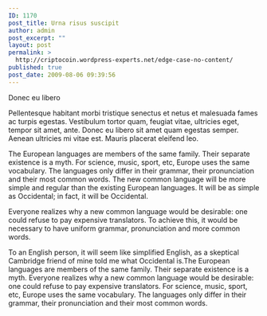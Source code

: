 ```yaml
---
ID: 1170
post_title: Urna risus suscipit
author: admin
post_excerpt: ""
layout: post
permalink: >
  http://criptocoin.wordpress-experts.net/edge-case-no-content/
published: true
post_date: 2009-08-06 09:39:56
---
```

Donec eu libero

Pellentesque habitant morbi tristique senectus et netus et malesuada fames ac turpis egestas. Vestibulum tortor quam, feugiat vitae, ultricies eget, tempor sit amet, ante. Donec eu libero sit amet quam egestas semper. Aenean ultricies mi vitae est. Mauris placerat eleifend leo.

The European languages are members of the same family. Their separate existence is a myth. For science, music, sport, etc, Europe uses the same vocabulary. The languages only differ in their grammar, their pronunciation and their most common words. The new common language will be more simple and regular than the existing European languages. It will be as simple as Occidental; in fact, it will be Occidental.

Everyone realizes why a new common language would be desirable: one could refuse to pay expensive translators. To achieve this, it would be necessary to have uniform grammar, pronunciation and more common words.

To an English person, it will seem like simplified English, as a skeptical Cambridge friend of mine told me what Occidental is.The European languages are members of the same family. Their separate existence is a myth. Everyone realizes why a new common language would be desirable: one could refuse to pay expensive translators. For science, music, sport, etc, Europe uses the same vocabulary. The languages only differ in their grammar, their pronunciation and their most common words.